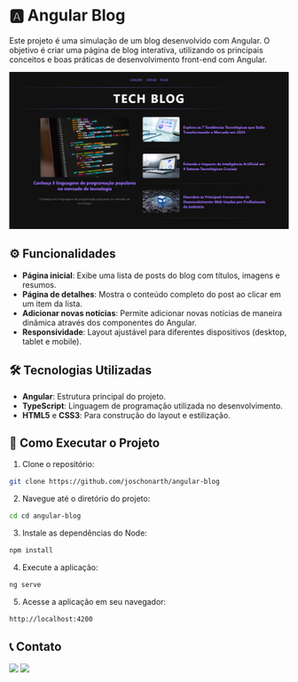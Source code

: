# 🅰️ Angular Blog

Este projeto é uma simulação de um blog desenvolvido com Angular. O objetivo é criar uma página de blog interativa, utilizando os principais conceitos e boas práticas de desenvolvimento front-end com Angular.

![Demonstração do Projeto](assets/angular-blog.png)

## ⚙️ Funcionalidades

* **Página inicial**: Exibe uma lista de posts do blog com títulos, imagens e resumos.
* **Página de detalhes**: Mostra o conteúdo completo do post ao clicar em um item da lista.
* **Adicionar novas notícias**: Permite adicionar novas notícias de maneira dinâmica através dos componentes do Angular.
* **Responsividade**: Layout ajustável para diferentes dispositivos (desktop, tablet e mobile).

## 🛠️ Tecnologias Utilizadas

* **Angular**: Estrutura principal do projeto.
* **TypeScript**: Linguagem de programação utilizada no desenvolvimento.
* **HTML5** e **CSS3**: Para construção do layout e estilização.

## 🚀 Como Executar o Projeto

1. Clone o repositório:
```bash
git clone https://github.com/joschonarth/angular-blog
```

2. Navegue até o diretório do projeto:
```bash
cd cd angular-blog
```

3. Instale as dependências do Node:
```bash
npm install
```

4. Execute a aplicação:
```bash
ng serve
```

5. Acesse a aplicação em seu navegador:
```bash
http://localhost:4200
```


## 📞 Contato 

<div>
    <a href="https://www.linkedin.com/in/joschonarth/" target="_blank"><img src="https://img.shields.io/badge/LinkedIn-0077B5?style=for-the-badge&logo=linkedin&logoColor=white" target="_blank"></a>
    <a href="mailto:joschonarth@gmail.com" target="_blank"><img src="https://img.shields.io/badge/Gmail-D14836?style=for-the-badge&logo=gmail&logoColor=white" target="_blank"></a>
</div>
